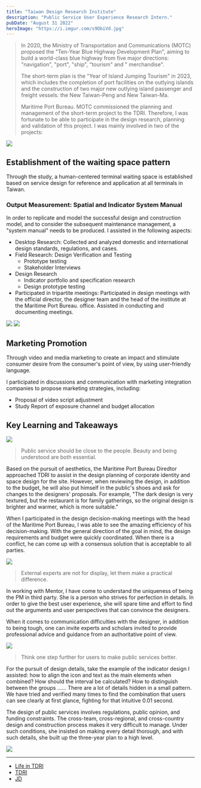 ```yaml
---
title: "Taiwan Design Research Institute"
description: "Public Service User Experience Research Intern."
pubDate: "August 31 2022"
heroImage: "https://i.imgur.com/s9DbiVd.jpg"
---
```



>In 2020, the Ministry of Transportation and Communications (MOTC) proposed the "Ten-Year Blue Highway Development Plan", aiming to build a world-class blue highway from five major directions: "navigation", "port", "ship", "tourism" and " merchandise".
>
>The short-term plan is the "Year of Island Jumping Tourism" in 2023, which includes the completion of port facilities on the outlying islands and the construction of two major new outlying island passenger and freight vessels: the New Taiwan-Peng and New Taiwan-Ma.
>
>Maritime Port Bureau. MOTC commissioned the planning and management of the short-term project to the TDRI. Therefore, I was fortunate to be able to participate in the design research, planning and validation of this project. I was mainly involved in two of the projects:

![](https://i.imgur.com/U6W0a6M.jpg)

## Establishment of the waiting space pattern
Through the study, a human-centered terminal waiting space is established based on service design for reference and application at all terminals in Taiwan.

### Output Measurement: Spatial and Indicator System Manual

In order to replicate and model the successful design and construction model, and to consider the subsequent maintenance management, a "system manual" needs to be produced. I assisted in the following aspects:

- Desktop Research: Collected and analyzed domestic and international design standards, regulations, and cases.
- Field Research: Design Verification and Testing
    - Prototype testing
    - Stakeholder Interviews
- Design Research
    - Indicator portfolio and specification research
    - Design prototype testing
- Participated in tripartite meetings: Participated in design meetings with the official director, the designer team and the head of the institute at the Maritime Port Bureau. office. Assisted in conducting and documenting meetings.

![](https://i.imgur.com/DxZF3w7.png)
![](https://i.imgur.com/AvB2AbG.jpg)


## Marketing Promotion
Through video and media marketing to create an impact and stimulate consumer desire from the consumer's point of view, by using user-friendly language.

I participated in discussions and communication with marketing integration companies to propose marketing strategies, including:
- Proposal of video script adjustment
- Study Report of exposure channel and budget allocation

## Key Learning and Takeaways

![](https://i.imgur.com/PlPj1NI.jpg)

> Public service should be close to the people. Beauty and being understood are both essential.

Based on the pursuit of aesthetics, the Maritime Port Bureau Diredtor approached TDRI to assist in the design planning of corporate identity and space design for the site. However, when reviewing the design, in addition to the budget, he will also put himself in the public's shoes and ask for changes to the designers' proposals. For example, "The dark design is very textured, but the restaurant is for family gatherings, so the original design is brighter and warmer, which is more suitable."

When I participated in the design decision-making meetings with the head of the Maritime Port Bureau, I was able to see the amazing efficiency of his decision-making. With the general direction of the goal in mind, the design requirements and budget were quickly coordinated. When there is a conflict, he can come up with a consensus solution that is acceptable to all parties.


![](https://i.imgur.com/2gpT3Ws.jpg)

> External experts are not for display, let them make a practical difference.

In working with Mentor, I have come to understand the uniqueness of being the PM in third party. She is a person who strives for perfection in details. In order to give the best user experience, she will spare time and effort to find out the arguments and user perspectives that can convince the designers.

When it comes to communication difficulties with the designer, in addition to being tough, one can invite experts and scholars invited to provide professional advice and guidance from an authoritative point of view.


![](https://i.imgur.com/qTcKdnc.jpg)
> Think one step further for users to make public services better.

For the pursuit of design details, take the example of the indicator design I assisted: how to align the icon and text as the main elements when combined? How should the interval be calculated? How to distinguish between the groups ...... There are a lot of details hidden in a small pattern. We have tried and verified many times to find the combination that users can see clearly at first glance, fighting for that intuitive 0.01 second.

The design of public services involves regulations, public opinion, and funding constraints. The cross-team, cross-regional, and cross-country design and construction process makes it very difficult to manage. Under such conditions, she insisted on making every detail thorough, and with such details, she built up the three-year plan to a high level.

![](https://i.imgur.com/Yjo0xJp.jpg)


---
- [Life in TDRI](https://ninininichen.github.io/blog/000tdri_life/)
- [TDRI](https://www.tdri.org.tw/)
- [JD](https://www.facebook.com/permalink.php?story_fbid=pfbid02QuXc8PkYH9FjZ3GtMfZtNn32cveFzx7fYvjaWE5CqfP34RNcjRLScs7JmtJXQ4tEl&id=100003890667655)